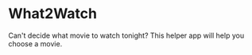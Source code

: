 # What2Watch
Can't decide what movie to watch tonight? This helper app will help you choose a movie.
